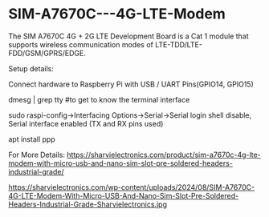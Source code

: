# SIM-A7670C---4G-LTE-Modem
The SIM A7670C 4G + 2G LTE Development Board is a Cat 1 module that supports wireless communication modes of LTE-TDD/LTE-FDD/GSM/GPRS/EDGE. 

Setup details:

Connect hardware to Raspberry Pi with USB / UART Pins(GPIO14, GPIO15)

dmesg | grep tty #to get to know the terminal interface

sudo raspi-config->Interfacing Options->Serial->Serial login shell disable, Serial interface enabled (TX and RX pins used)

apt install ppp

For More Details: https://sharvielectronics.com/product/sim-a7670c-4g-lte-modem-with-micro-usb-and-nano-sim-slot-pre-soldered-headers-industrial-grade/

https://sharvielectronics.com/wp-content/uploads/2024/08/SIM-A7670C-4G-LTE-Modem-With-Micro-USB-And-Nano-Sim-Slot-Pre-Soldered-Headers-Industrial-Grade-Sharvielectronics.jpg
